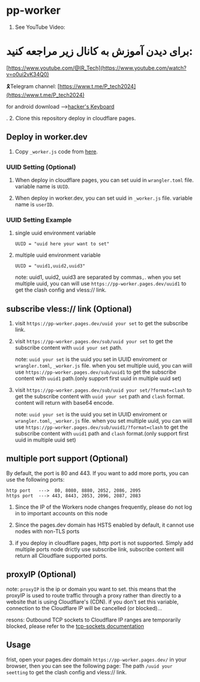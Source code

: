 # pp-worker 

1. See YouTube Video:
# برای دیدن آموزش به کانال زیر مراجعه کنید:
   [https://www.youtube.com/@IR_Tech](https://www.youtube.com/watch?v=o0ui2vK34Q0) 
   
   🎗Telegram channel:
 [https://www.t.me/P_tech2024](https://www.t.me/P_tech2024)


for android download -->[hacker's Keyboard](https://play.google.com/store/apps/details?id=org.pocketworkstation.pckeyboard)

.
2. Clone this repository deploy in cloudflare pages.

## Deploy in worker.dev

1. Copy `_worker.js` code from [here](https://github.com/Ptechgithub/pp-worker/blob/main/_worker.js).

### UUID Setting (Optional)

1. When deploy in cloudflare pages, you can set uuid in `wrangler.toml` file. variable name is `UUID`.

2. When deploy in worker.dev, you can set uuid in `_worker.js` file. variable name is `userID`.

### UUID Setting Example

1. single uuid environment variable

   ```.environment
   UUID = "uuid here your want to set"
   ```

2. multiple uuid environment variable

   ```.environment
   UUID = "uuid1,uuid2,uuid3"
   ```

   note: uuid1, uuid2, uuid3 are separated by commas`,`.
   when you set multiple uuid, you can will use `https://pp-worker.pages.dev/uuid1` to get the clash config and vless:// link.

## subscribe vless:// link (Optional)

1. visit `https://pp-worker.pages.dev/uuid your set` to get the subscribe link.

2. visit `https://pp-worker.pages.dev/sub/uuid your set` to get the subscribe content with `uuid your set` path.

   note: `uuid your set` is the uuid you set in UUID enviroment or `wrangler.toml`, `_worker.js` file.
   when you set multiple uuid, you can wiill use `https://pp-worker.pages.dev/sub/uuid1` to get the subscribe content with `uuid1` path.(only support first uuid in multiple uuid set)

3. visit `https://pp-worker.pages.dev/sub/uuid your set/?format=clash` to get the subscribe content with `uuid your set` path and `clash` format. content will return with base64 encode.

   note: `uuid your set` is the uuid you set in UUID enviroment or `wrangler.toml`, `_worker.js` file.
   when you set multiple uuid, you can wiill use `https://pp-worker.pages.dev/sub/uuid1/?format=clash` to get the subscribe content with `uuid1` path and `clash` format.(only support first uuid in multiple uuid set)

## multiple port support (Optional)

By default, the port is 80 and 443. If you want to add more ports, you can use the following ports:

```text
http port   --->  80, 8080, 8880, 2052, 2086, 2095
https port  ---> 443, 8443, 2053, 2096, 2087, 2083
```
 
1) Since the IP of the Workers node changes frequently, please do not log in to important accounts on this node
 
2) Since the pages.dev domain has HSTS enabled by default, it cannot use nodes with non-TLS ports

3) if you deploy in cloudflare pages, http port is not supported. Simply add multiple ports node drictly use subscribe link, subscribe content will return all Cloudflare supported ports.

## proxyIP (Optional)

note: `proxyIP` is the ip or domain you want to set. this means that the proxyIP is used to route traffic through a proxy rather than directly to a website that is using Cloudflare's (CDN). if you don't set this variable, connection to the Cloudflare IP will be cancelled (or blocked)...

resons: Outbound TCP sockets to Cloudflare IP ranges are temporarily blocked, please refer to the [tcp-sockets documentation](https://developers.cloudflare.com/workers/runtime-apis/tcp-sockets/#considerations)

## Usage

frist, open your pages.dev domain `https://pp-worker.pages.dev/` in your browser, then you can see the following page:
The path `/uuid your seetting` to get the clash config and vless:// link.
